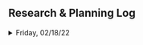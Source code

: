 ## Research & Planning Log
<details>
<summary>Friday, 02/18/22</summary>
* 8:30 - fill out project proposal
* 9:15 - meet with another student working on similar project to bounce ideas off of(databases, uploading images)
* 9:45 - start looking for C#/React web app tutorials
* 10:15 - watch 2 hour C#/React tutorial and build practice project with it (https://www.youtube.com/watch?v=gpfP60KjmZU&list=PLNIBW4ZhRz9skwTvFI6vobeBXYyZxUhSO&index=2)
</details>